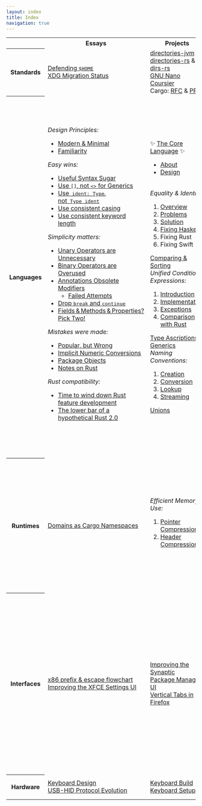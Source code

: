 ```yaml
---
layout: index
title: Index
navigation: true
---
```


<table class="table-index">
  <tr>
    <th class="table-topic"></th>
    <th>Essays</th>
    <th>Projects</th>
    <th>Talks</th>
    <th>Links</th>
  </tr>
  <tr>
    <th class="table-topic">Standards</th>
    <td>
      <div><a href="standards/defending-home">Defending <kbd>$HOME</kbd></a></div>
      <div><a href="standards/xdg-migration-status">XDG Migration Status</a></div>
    </td>
    <td>
      <div><a href="https://github.com/soc/directories-jvm/">directories-jvm</a></div>
      <div><a href="https://github.com/soc/directories-rs/">directories-rs</a> &amp; <a href="https://github.com/soc/dirs-rs/">dirs-rs</a></div>
      <div><a href="https://git.savannah.gnu.org/cgit/nano.git/commit/?id=c16e79b612eb8e061a4bd0b5f187c37a036fc403">GNU Nano</a></div>
      <div><a href="https://github.com/coursier/coursier/pull/676">Coursier</a></div>
      <div>Cargo: <a href="https://github.com/rust-lang/rfcs/pull/1615">RFC</a> &amp; <a href="https://github.com/rust-lang/cargo/pull/5183">PR</a></div>
    </td>
    <td>
      <div><a href="talks/rust-meetup-2018">directories: a tiny library that might help you</a></div>
    </td>
    <td>
      <div><a href="https://www.joelonsoftware.com/2003/10/08/the-absolute-minimum-every-software-developer-absolutely-positively-must-know-about-unicode-and-character-sets-no-excuses/">Unicode &amp; Character Sets</a></div>
      <div><a href="https://googleprojectzero.blogspot.de/2016/02/the-definitive-guide-on-win32-to-nt.html">Path handling on Windows</a></div>
      <div><a href="https://yakking.branchable.com/posts/falsehoods-programmers-believe-about-file-paths/">Falsehoods about paths</a></div>
      <div><a href="https://www.cs.tau.ac.il/~nachum/calendar-book/index.shtml">Calendrical calculations</a></div>
    </td>
  </tr>
  <tr>
    <th class="table-topic">Languages</th>
    <td>
      <section id="design-principles"><i>Design Principles:</i>
        <ul>
          <li><a href="languages/modern-minimal">Modern &amp; Minimal</a></li>
          <li><a href="languages/familiarity">Familiarity</a></li>
        </ul>
      </section>
      <section id="easy-wins"><i>Easy wins:</i>
        <ul>
          <li><a href="languages/useful-syntax-sugar">Useful Syntax Sugar</a></li>
          <li><a href="languages/stop-using-angle-brackets-for-generics">Use <kbd>[]</kbd>, not <kbd><></kbd> for Generics</a></li>
          <li><a href="languages/type-annotations">Use<kbd> ident: Type</kbd>,<br/>not<kbd> Type ident</kbd></a></li>
          <li><a href="languages/against-mixed-cased-type-names">Use consistent casing</a></li>
          <li><a href="languages/consistent-keyword-length">Use consistent keyword length</a></li>
        </ul>
      </section>
      <section id="simplicity-matters"><i>Simplicity matters:</i>
        <ul>
          <li><a href="languages/unary-operators-are-unnecessary">Unary Operators are Unnecessary</a></li>
          <li><a href="languages/binary-operators-are-overused">Binary Operators are Overused</a></li>
          <li><a href="languages/annotations-obsolete-modifiers">Annotations Obsolete Modifiers</a>
            <ul>
              <li><a href="languages/annotations-obsolete-modifiers-attempts">Failed Attempts</a></li>
            </ul>
          </li>
          <li><a href="languages/drop-break-and-continue" class="compact">Drop <kbd>break</kbd> and <kbd>continue</kbd></a></li>
          <li><a href="languages/fields-methods-properties-pick-two">Fields & Methods & Properties? Pick Two!</a></li>
        </ul>
      </section>
      <section id="mistakes-were-made"><i>Mistakes were made:</i>
        <ul>
          <li><a href="languages/popular-but-wrong">Popular, but Wrong</a></li>
          <li><a href="languages/implicit-numeric-conversions" class="compact">Implicit Numeric Conversions</a></li>
          <li><a href="languages/package-objects">Package Objects</a></li>
          <li><a href="languages/notes-on-rust">Notes on Rust</a></li>
        </ul>
      </section>
      <section id="rust-compatibility"><i>Rust compatibility:</i>
        <ul>
          <li><a href="languages/winding-down-rust-feature-development">Time to wind down Rust feature development</a></li>
          <li><a href="languages/lower-bar-of-rust-2">The lower bar of a hypothetical Rust 2.0</a></li>
        </ul>
      </section>
    </td>
    <td>
      <section id="core-lang" class="core-lang">✨ <a href="https://core-lang.dev">The Core Language</a> ✨
        <ul>
          <li><a href="https://core-lang.dev/about">About</a></li>
          <li><a href="https://core-lang.dev/design">Design</a></li>
        </ul>
      </section>
      <br/>
      <section id="equality-and-identity"><i>Equality &amp; Identity:</i>
        <ol>
          <li><a href="languages/equality-and-identity-part1">Overview</a></li>
          <li><a href="languages/equality-and-identity-part2">Problems</a></li>
          <li><a href="languages/equality-and-identity-part3">Solution</a></li>
          <li><a href="languages/equality-and-identity-part4">Fixing Haskell</a></li>
          <li>Fixing Rust</li>
          <li>Fixing Swift</li>
        </ol>
      </section>
      <div><a href="languages/comparing-and-sorting">Comparing &amp; Sorting</a></div>
      <section id="unified-condition-expressions"><i>Unified Condition Expressions:</i>
        <ol>
          <li><a href="languages/unified-condition-expressions">Introduction</a></li>
          <li><a href="languages/unified-condition-expressions-implementation">Implementation</a></li>
          <li><a href="languages/unified-condition-expressions-exceptions">Exceptions</a></li>
          <li><a href="languages/unified-condition-expressions-comparison">Comparison with Rust</a></li>
        </ol>
      </section>
      <div><a href="languages/generics">Type Ascriptions &amp; Generics</a></div>
      <section id="naming-conventions"><i>Naming Conventions:</i>
        <ol>
          <li><a href="languages/naming-conventions-creation">Creation</a></li>
          <li><a href="languages/naming-conventions-conversion">Conversion</a></li>
          <li><a href="languages/naming-conventions-lookup">Lookup</a></li>
          <li><a href="languages/naming-conventions-streaming">Streaming</a></li>
        </ol>
      </section>
      <div><a href="languages/unions">Unions</a></div>
    </td>
    <td>
      <div><a href="talks/scalasphere-2016">Language Simplification</a></div>
      <div><a href="talks/scaladays-2014">Simplifying Scala</a></div>
      <div><a href="talks/functional-meetup-2014">Scala Puzzlers</a></div>
    </td>
    <td>
      <div><a href="https://lwn.net/Articles/902094/">Linear Address Masking</a></div>
      <div><a href="https://pointersgonewild.com/2022/05/23/minimalism-in-programming-language-design/">Minimalism in Programming Language Design</a></div>
      <div><a href="https://hillelwayne.com/post/influential-dead-languages/">10 Most(ly dead) Influential Programming Languages</a></div>
      <div><a href="https://madhadron.com/posts/seven_languages.html">7 programming ur-languages</a></div>
      <div><a href="https://wiki.alopex.li/WirthEvolution">Wirth Evolution:<br/>Pascal Modula-2 Oberon</a></div>
      <div><a href="https://lawrencecpaulson.github.io/2022/10/05/Standard_ML.html">Memories: Edinburgh ML to Standard ML</a></div>
      <div><a href="https://osa1.net/posts/2023-04-24-ocaml-thoughts.html">My thoughts on OCaml</a></div>
      <div><a href="https://matklad.github.io/2022/07/10/almost-rules.html">Almost Rules in Rust</a></div>
      <div><a href="https://belkadan.com/blog/tags/swift-regrets/">Swift Regrets</a></div>
      <div><a href="http://download.swift.org/docs/assets/generics.pdf">Compiling Swift Generics</a><sup>pdf</sup></div>
      <div><a href="https://journal.stuffwithstuff.com/2012/12/19/the-impoliteness-of-overriding-methods/">Impoliteness of Overriding</a></div>
      <div><a href="https://pling.jondgoodwin.com/post/cyclone/" class="compact">Cyclone's Fascinating Influence</a></div>
      <div><a href="https://gankra.github.io/blah/swift-abi/">Dynamic Linking and Interface Stability</a></div>
      <div><a href="https://pling.jondgoodwin.com/post/semicolon-inference/">Semicolon Inference</a></div>
      <div><a href="https://devblogs.microsoft.com/oldnewthing/20230904-00/?p=108704" class="compact">Shift Larger Than Register Size</a></div>
      <div><i class="compact">Syntax Comparisons/Overviews:</i>
        <ol>
          <li><a href="http://rigaux.org/language-study/syntax-across-languages.html">Rigaux</a></li>
          <li><a href="https://pldb.com/lists/keywords.html">PLDB</a></li>
          <li><a href="https://hyperpolyglot.org/">Hyperpolyglot</a></li>
          <li><a href="http://adam.chlipala.net/mlcomp/">Chlipala</a></li>
        </ol>
      </div>
      <div><a href="http://blog.ezyang.com/2014/07/type-classes-confluence-coherence-global-uniqueness/">Type classes: confluence, coherence & global uniqueness</a></div>
      <div><a href="https://eed3si9n.com/dependency-resolver-semantics">Semantics of Dependency Resolvers</a></div>
      <div><a href="https://okasaki.blogspot.com/2008/02/in-praise-of-mandatory-indentation-for.html">In Praise of Mandatory Indentation</a></div>
      <div><a href="https://www.youtube.com/watch?v=pNhBQJN44YQ">Extreme Cleverness:<br/>Functional Data Structures</a></div>
      <div><a href="https://www.youtube.com/watch?v=8OJ_-L1QcDw">Living in a Post-Functional World</a></div>
    </td>
  </tr>
  <tr>
    <th class="table-topic">Runtimes</th>
    <td><a href="runtimes/domains-as-cargo-namespaces" class="compact">Domains as Cargo Namespaces</a></td>
    <td>
      <section id="efficient-memory-use"><i>Efficient Memory Use:</i>
        <ol>
          <li><a href="runtimes/pointer-compression">Pointer Compression</a></li>
          <li><a href="runtimes/header-compression">Header Compression</a></li>
        </ol>
      </section>
    </td>
    <td>
      <div><a href="talks/scaladays-2015">Value Types on the JVM</a></div>
    </td>
    <td>
      <div><a href="http://www.wolczko.com/CS294/">Virtual Machines<br/>and Managed Runtimes</a></div>
      <div><a href="https://soft-dev.org/events/vmss16/">Virtual Machines<br/>Summer School 2016</a></div>
      <div><a href="https://carolchen.me/blog/technical/jits-impls/">How JIT Compilers are Implemented and Fast</a></div>
      <div><a href="https://shipilev.net/jvm/anatomy-quarks/">JVM Anatomy Quarks</a></div>
      <div><a href="https://v8.dev/blog/pointer-compression/">Pointer Compression in V8</a></div>
      <section id="cranelift-backend"><i>Cranelift Backend:</i>
        <ul>
          <li><a href="https://cfallin.org/blog/2020/09/18/cranelift-isel-1/">Instruction Selection</a></li>
          <li><a href="https://cfallin.org/blog/2021/01/22/cranelift-isel-2/">Compiler Efficiency</a></li>
          <li><a href="https://cfallin.org/blog/2021/03/15/cranelift-isel-3/">Correct Register Allocation</a></li>
          <li><a href="https://cfallin.org/blog/2022/06/09/cranelift-regalloc2/">A New Register Allocator</a></li>
        </ul>
      </section>
    </td>
  </tr>
  <tr>
    <th class="table-topic">Interfaces</th>
    <td>
      <div><a href="interfaces/x86-prefixes-and-escape-opcodes-flowchart" class="compact">x86 prefix & escape flowchart</a></div>
      <div><a href="interfaces/improving-the-xfce-settings-ui" class="compact">Improving the XFCE Settings UI</a></div>
    </td>
    <td>
      <div><a href="interfaces/improving-the-synaptic-package-manager-ui">Improving the Synaptic<br/>Package Manager UI</a></div>
      <div><a href="interfaces/vertical-tabs-in-firefox">Vertical Tabs in Firefox</a></div>
    </td>
    <td></td>
    <td>
      <div><a href="https://www.youtube.com/watch?v=pq1XqP4-qOo">Hybrid Dynamic/Static Linking</a></div>
      <div><a href="https://gankra.github.io/blah/swift-abi/">Dynamic Linking in Swift</a></div>
      <div><a href="https://justine.lol/ape.html">αcτµαlly pδrταblε εxεcµταblε</a></div>
      <div><a href="https://gankra.github.io/blah/c-isnt-a-language/">C Isn't A Language Anymore</a></div>
      <div><a href="https://thephd.dev/to-save-c-we-must-save-abi-fixing-c-function-abi">To Save C, We Must Save ABI</a></div>
      <div><a href="https://cor3ntin.github.io/posts/abi/">The Day The Standard Library Died</a></div>
      <div><a href="https://outerproduct.net/boring/2021-05-07_abi-wrong.html">Your ABI is Probably Wrong</a></div>
      <div><a href="https://www.microsoft.com/en-us/research/uploads/prod/2020/03/kacc.pdf" class="compact">Kinds Are Calling Conventions</a><sup>pdf</sup></div>
      <section id="ghost-of-unix-past"><i>Ghosts of Unix Past:</i>
        <ol>
          <li><a href="https://lwn.net/Articles/411845/">Design patterns</a></li>
          <li><a href="https://lwn.net/Articles/412131/">Conflated designs</a></li>
          <li><a href="https://lwn.net/Articles/414618/">Unfixable designs</a></li>
          <li><a href="https://lwn.net/Articles/416494/">High-maintenance designs</a></li>
        </ol>
      </section>
      <div>On ELF: <a href="https://kestrelcomputer.github.io/kestrel/2018/01/29/on-elf">Part 1</a> <a href="https://kestrelcomputer.github.io/kestrel/2018/02/01/on-elf-2">Part 2</a></div>
    </td>
  </tr>
  <tr>
    <th class="table-topic">Hardware</th>
    <td>
      <div><a href="hardware/keyboard-design">Keyboard Design</a></div>
      <div><a href="hardware/usb-standard">USB-HID Protocol Evolution</a></div>
    </td>
    <td>
      <div><a href="hardware/keyboard-build">Keyboard Build</a></div>
      <div><a href="hardware/keyboard-setup">Keyboard Setup</a></div>
    </td>
    <td></td>
    <td>
      <div><a href="https://os.phil-opp.com/">Writing an OS in Rust</a></div>
      <div><a href="https://gist.github.com/erincandescent/8a10eeeea1918ee4f9d9982f7618ef68">RISC-V: The Middling/Bad/Ugly</a></div>
    </td>
  </tr>
</table>
